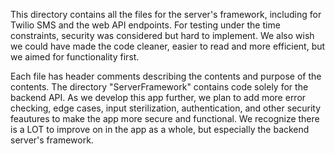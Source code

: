 This directory contains all the files for the server's framework, including for Twilio SMS and the web API endpoints. For testing under the time constraints, security was considered but hard to implement. We also wish we could have made the code cleaner, easier to read and more efficient, but we aimed for functionality first. 

Each file has header comments describing the contents and purpose of the contents. The directory "ServerFramework" contains code solely for the backend API.
As we develop this app further, we plan to add more error checking, edge cases, input sterilization, authentication, and other security feautures to make the app more secure and functional. We recognize there is a LOT to improve on in the app as a whole, but especially the backend server's framework.


